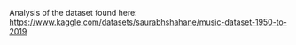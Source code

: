 Analysis of the dataset found here: https://www.kaggle.com/datasets/saurabhshahane/music-dataset-1950-to-2019
